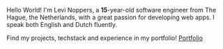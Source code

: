 Hello World! I'm Levi Noppers, a **15**-year-old software engineer from The Hague, the Netherlands, with a great passion for developing web apps.
I speak both English and Dutch fluently.

Find my projects, techstack and experience in my portfolio!
[Portfolio](https://levinoppers.nl/)
